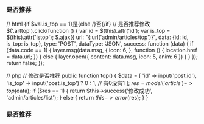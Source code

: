 <h3>是否推荐</h3>
// html
<td style="cursor: pointer" id="{$val.id}" istop="{$val.is_top}" class="arttop">{if $val.is_top == 1}<span class="btn-success">是</span>{else /}<span class="btn-darkorange">否</span>{/if}</td>
// 是否推荐修改
        $('.arttop').click(function () {
            var id = $(this).attr('id');
            var is_top = $(this).attr('istop');
            $.ajax({
                url: "{:url('admin/articles/top')}",
                data: {id: id, is_top: is_top},
                type: 'POST',
                dataType: 'JSON',
                success: function (data) {
                    if (data.code == 1) {
                        layer.msg(data.msg, {
                            icon: 6,
                        }, function () {
                            location.href = data.url;
                        })
                    } else {
                        layer.open({
                            content: data.msg,
                            icon: 5,
                            anim: 6
                        })
                    }
                }
            });
            return false;
        });
        
// php
// 修改是否推荐
    public function top()
    {
        $data = [
            'id'     => input('post.id'),
            'is_top' => input('post.is_top') ? 0 : 1, // 有0没有1
        ];
        $res  = model('article')->top($data);
        if ($res == 1) {
            return $this->success('修改成功', 'admin/articles/list');
        } else {
            return $this->error($res);
        }
    }
    <h3>是否推荐</h3>